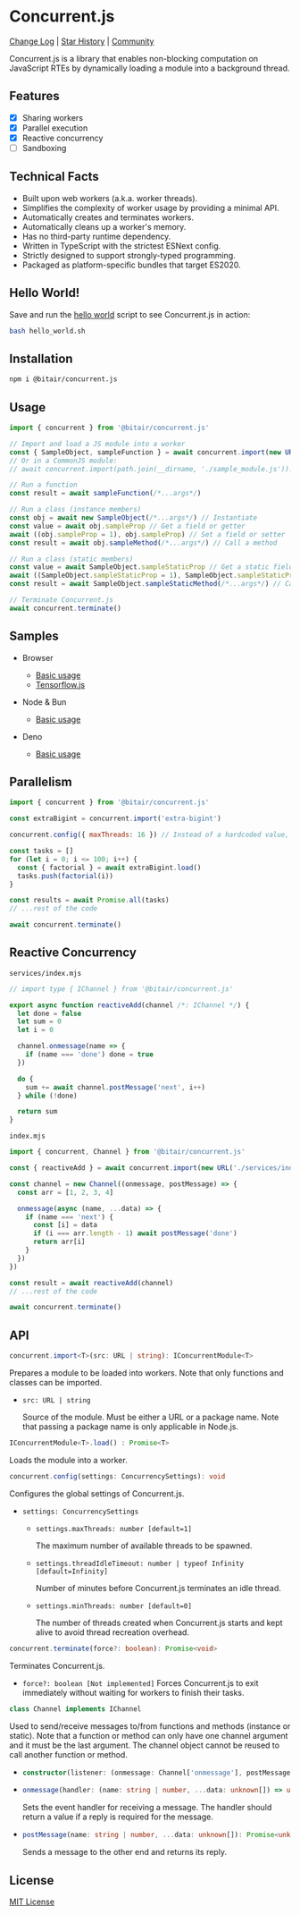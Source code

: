 # Concurrent.js

[Change Log](./CHANGE.md) | [Star History](https://star-history.com/#bitair-org/concurrent.js&Timeline) | [Community](https://github.com/bitair-org/concurrent.js/discussions)

Concurrent.js is a library that enables non-blocking computation on JavaScript RTEs by dynamically loading a module into a background thread.

## Features

- [x] Sharing workers
- [x] Parallel execution
- [x] Reactive concurrency
- [ ] Sandboxing

## Technical Facts

- Built upon web workers (a.k.a. worker threads).
- Simplifies the complexity of worker usage by providing a minimal API.
- Automatically creates and terminates workers.
- Automatically cleans up a worker's memory.
- Has no third-party runtime dependency.
- Written in TypeScript with the strictest ESNext config.
- Strictly designed to support strongly-typed programming.
- Packaged as platform-specific bundles that target ES2020.

## Hello World!

Save and run the [hello world](./scripts/hello_world.sh) script to see Concurrent.js in action:

```bash
bash hello_world.sh
```

## Installation

```bash
npm i @bitair/concurrent.js
```

## Usage

```js
import { concurrent } from '@bitair/concurrent.js'

// Import and load a JS module into a worker
const { SampleObject, sampleFunction } = await concurrent.import(new URL('./sample_module.js', import.meta.url)).load()
// Or in a CommonJS module:
// await concurrent.import(path.join(__dirname, './sample_module.js')).load()

// Run a function
const result = await sampleFunction(/*...args*/)

// Run a class (instance members)
const obj = await new SampleObject(/*...args*/) // Instantiate
const value = await obj.sampleProp // Get a field or getter
await ((obj.sampleProp = 1), obj.sampleProp) // Set a field or setter
const result = await obj.sampleMethod(/*...args*/) // Call a method

// Run a class (static members)
const value = await SampleObject.sampleStaticProp // Get a static field or getter
await ((SampleObject.sampleStaticProp = 1), SampleObject.sampleStaticProp) // Set a static field or setter
const result = await SampleObject.sampleStaticMethod(/*...args*/) // Call a static method

// Terminate Concurrent.js
await concurrent.terminate()
```

## Samples

- Browser

  - [Basic usage](./apps/sample/browser/)
  - [Tensorflow.js](./apps/sample/browser-tensorflow/)

- Node & Bun

  - [Basic usage](./apps/sample/node/)

- Deno
  - [Basic usage](./apps/sample/deno/)

## Parallelism

```js
import { concurrent } from '@bitair/concurrent.js'

const extraBigint = concurrent.import('extra-bigint')

concurrent.config({ maxThreads: 16 }) // Instead of a hardcoded value, use os.availableParallelism() in Node.js v19.4.0 or later

const tasks = []
for (let i = 0; i <= 100; i++) {
  const { factorial } = await extraBigint.load()
  tasks.push(factorial(i))
}

const results = await Promise.all(tasks)
// ...rest of the code

await concurrent.terminate()
```

## Reactive Concurrency

`services/index.mjs`

```js
// import type { IChannel } from '@bitair/concurrent.js'

export async function reactiveAdd(channel /*: IChannel */) {
  let done = false
  let sum = 0
  let i = 0

  channel.onmessage(name => {
    if (name === 'done') done = true
  })

  do {
    sum += await channel.postMessage('next', i++)
  } while (!done)

  return sum
}
```

`index.mjs`

```js
import { concurrent, Channel } from '@bitair/concurrent.js'

const { reactiveAdd } = await concurrent.import(new URL('./services/index.mjs', import.meta.url)).load()

const channel = new Channel((onmessage, postMessage) => {
  const arr = [1, 2, 3, 4]

  onmessage(async (name, ...data) => {
    if (name === 'next') {
      const [i] = data
      if (i === arr.length - 1) await postMessage('done')
      return arr[i]
    }
  })
})

const result = await reactiveAdd(channel)
// ...rest of the code

await concurrent.terminate()
```

## API

```ts
concurrent.import<T>(src: URL | string): IConcurrentModule<T>
```

Prepares a module to be loaded into workers. Note that only functions and classes can be imported.

- `src: URL | string`

  Source of the module. Must be either a URL or a package name. Note that passing a package name is only applicable in Node.js.

```ts
IConcurrentModule<T>.load() : Promise<T>
```

Loads the module into a worker.

```ts
concurrent.config(settings: ConcurrencySettings): void
```

Configures the global settings of Concurrent.js.

- `settings: ConcurrencySettings`

  - `settings.maxThreads: number [default=1]`

    The maximum number of available threads to be spawned.

  - `settings.threadIdleTimeout: number | typeof Infinity [default=Infinity]`

    Number of minutes before Concurrent.js terminates an idle thread.

  - `settings.minThreads: number [default=0]`

    The number of threads created when Concurrent.js starts and kept alive to avoid thread recreation overhead.

```ts
concurrent.terminate(force?: boolean): Promise<void>
```

Terminates Concurrent.js.

- `force?: boolean [Not implemented]`
  Forces Concurrent.js to exit immediately without waiting for workers to finish their tasks.

```ts
class Channel implements IChannel
```

Used to send/receive messages to/from functions and methods (instance or static). Note that a function or method can only have one channel argument and it must be the last argument. The channel object cannot be reused to call another function or method.

- ```ts
  constructor(listener: (onmessage: Channel['onmessage'], postMessage: Channel['postMessage']) => void)
  ```

- ```ts
  onmessage(handler: (name: string | number, ...data: unknown[]) => unknown): void
  ```

  Sets the event handler for receiving a message. The handler should return a value if a reply is required for the message.

- ```ts
  postMessage(name: string | number, ...data: unknown[]): Promise<unknown>
  ```
  Sends a message to the other end and returns its reply.

## License

[MIT License](./LICENSE)
